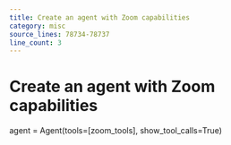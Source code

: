 ```yaml
---
title: Create an agent with Zoom capabilities
category: misc
source_lines: 78734-78737
line_count: 3
---
```


# Create an agent with Zoom capabilities
agent = Agent(tools=[zoom_tools], show_tool_calls=True)

